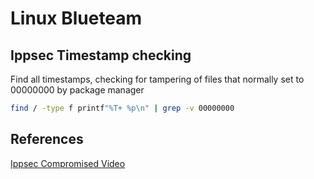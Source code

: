 # Linux Blueteam


## Ippsec Timestamp checking
Find all timestamps, checking for tampering of files that normally set to 00000000 by package manager 
```bash
find / -type f printf"%T+ %p\n" | grep -v 00000000
```

## References
[Ippsec Compromised Video](https://www.youtube.com/watch?v=yaV09XCDDqI&t=2040)
